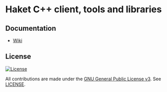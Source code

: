 # Haket C++ client, tools and libraries


## Documentation

- [Wiki](https://github.com/Eika4/haket/wiki)

## License

[![License](https://img.shields.io/github/license/ethereum/aleth.svg)](LICENSE)

All contributions are made under the [GNU General Public License v3](https://www.gnu.org/licenses/gpl-3.0.en.html). See [LICENSE](LICENSE).
